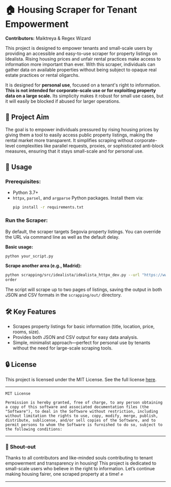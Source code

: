 

# 🏠 Housing Scraper for Tenant Empowerment

**Contributors:** Maiktreya & Regex Wizard

This project is designed to empower tenants and small-scale users by providing an accessible and easy-to-use scraper for property listings on Idealista. Rising housing prices and unfair rental practices make access to information more important than ever. With this scraper, individuals can gather data on available properties without being subject to opaque real estate practices or rental oligarchs.

It is designed for **personal use**, focused on a tenant's right to information. **This is not intended for corporate-scale use or for exploiting property data on a large scale.** Its simplicity makes it robust for small use cases, but it will easily be blocked if abused for larger operations.

## 🎯 Project Aim

The goal is to empower individuals pressured by rising housing prices by giving them a tool to easily access public property listings, making the rental market more transparent. It simplifies scraping without corporate-level complexities like parallel requests, proxies, or sophisticated anti-block measures, ensuring that it stays small-scale and for personal use.

## 🚀 Usage

### Prerequisites:
- Python 3.7+
- `httpx`, `parsel`, and `argparse` Python packages. Install them via:
  ```bash
  pip install -r requirements.txt
  ```

### Run the Scraper:
By default, the scraper targets Segovia property listings. You can override the URL via command line as well as the default delay.

**Basic usage:**
```bash
python your_script.py
```

**Scrape another area (e.g., Madrid):**
```bash
python scrapping/src/idealista/idealista_httpx_dev.py --url "https://www.idealista.com/alquiler-viviendas/segovia-segovia/" --delay 2 # avoid blocks spacing requests
order
```

The script will scrape up to two pages of listings, saving the output in both JSON and CSV formats in the `scrapping/out/` directory.

## 🛠️ Key Features
- Scrapes property listings for basic information (title, location, price, rooms, size).
- Provides both JSON and CSV output for easy data analysis.
- Simple, minimalist approach—perfect for personal use by tenants without the need for large-scale scraping tools.

## 🔒 License

This project is licensed under the MIT License. See the full license [here](LICENSE).

---

```text
MIT License

Permission is hereby granted, free of charge, to any person obtaining a copy of this software and associated documentation files (the "Software"), to deal in the Software without restriction, including without limitation the rights to use, copy, modify, merge, publish, distribute, sublicense, and/or sell copies of the Software, and to permit persons to whom the Software is furnished to do so, subject to the following conditions:
```

---

### 📢 Shout-out

Thanks to all contributors and like-minded souls contributing to tenant empowerment and transparency in housing! This project is dedicated to small-scale users who believe in the right to information. Let’s continue making housing fairer, one scraped property at a time! ✊

---
